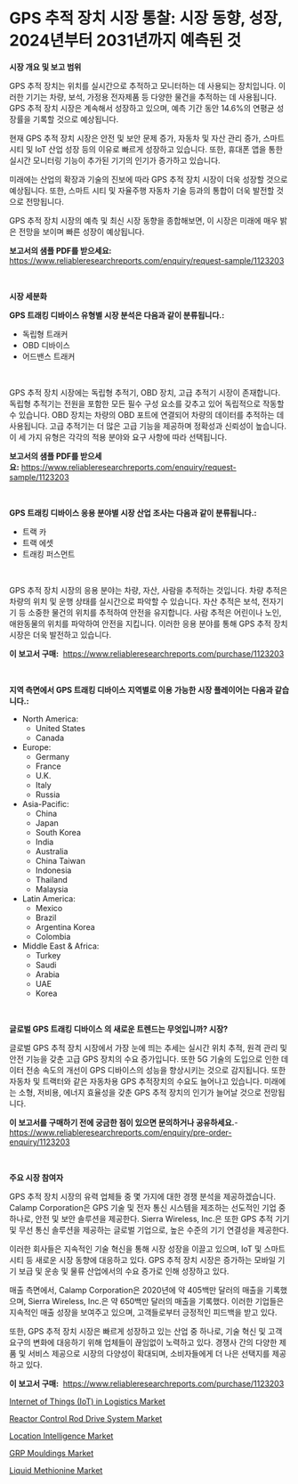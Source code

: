 <p><h1>GPS 추적 장치 시장 통찰: 시장 동향, 성장, 2024년부터 2031년까지 예측된 것</h1></p><p><strong>시장 개요 및 보고 범위</strong></p>
<p><p>GPS 추적 장치는 위치를 실시간으로 추적하고 모니터하는 데 사용되는 장치입니다. 이러한 기기는 차량, 보석, 가정용 전자제품 등 다양한 물건을 추적하는 데 사용됩니다. GPS 추적 장치 시장은 계속해서 성장하고 있으며, 예측 기간 동안 14.6%의 연평균 성장률을 기록할 것으로 예상됩니다.</p><p>현재 GPS 추적 장치 시장은 안전 및 보안 문제 증가, 자동차 및 자산 관리 증가, 스마트 시티 및 IoT 산업 성장 등의 이유로 빠르게 성장하고 있습니다. 또한, 휴대폰 앱을 통한 실시간 모니터링 기능이 추가된 기기의 인기가 증가하고 있습니다.</p><p>미래에는 산업의 확장과 기술의 진보에 따라 GPS 추적 장치 시장이 더욱 성장할 것으로 예상됩니다. 또한, 스마트 시티 및 자율주행 자동차 기술 등과의 통합이 더욱 발전할 것으로 전망됩니다.</p><p>GPS 추적 장치 시장의 예측 및 최신 시장 동향을 종합해보면, 이 시장은 미래에 매우 밝은 전망을 보이며 빠른 성장이 예상됩니다.</p></p>
<p><strong>보고서의 샘플 PDF를 받으세요:</strong> <a href="https://www.reliableresearchreports.com/enquiry/request-sample/1123203">https://www.reliableresearchreports.com/enquiry/request-sample/1123203</a></p>
<p>&nbsp;</p>
<p><strong>시장 세분화</strong></p>
<p><strong>GPS 트래킹 디바이스 유형별 시장 분석은 다음과 같이 분류됩니다.:</strong></p>
<p><ul><li>독립형 트래커</li><li>OBD 디바이스</li><li>어드밴스 트래커</li></ul></p>
<p>&nbsp;</p>
<p><p>GPS 추적 장치 시장에는 독립형 추적기, OBD 장치, 고급 추적기 시장이 존재합니다. 독립형 추적기는 전원을 포함한 모든 필수 구성 요소를 갖추고 있어 독립적으로 작동할 수 있습니다. OBD 장치는 차량의 OBD 포트에 연결되어 차량의 데이터를 추적하는 데 사용됩니다. 고급 추적기는 더 많은 고급 기능을 제공하며 정확성과 신뢰성이 높습니다. 이 세 가지 유형은 각각의 적용 분야와 요구 사항에 따라 선택됩니다.</p></p>
<p><strong>보고서의 샘플 PDF를 받으세요:</strong>&nbsp;<a href="https://www.reliableresearchreports.com/enquiry/request-sample/1123203">https://www.reliableresearchreports.com/enquiry/request-sample/1123203</a></p>
<p>&nbsp;</p>
<p><strong> GPS 트래킹 디바이스 응용 분야별 시장 산업 조사는 다음과 같이 분류됩니다.:</strong></p>
<p><ul><li>트랙 카</li><li>트랙 에셋</li><li>트래킹 퍼스먼트</li></ul></p>
<p>&nbsp;</p>
<p><p>GPS 추적 장치 시장의 응용 분야는 차량, 자산, 사람을 추적하는 것입니다. 차량 추적은 차량의 위치 및 운행 상태를 실시간으로 파악할 수 있습니다. 자산 추적은 보석, 전자기기 등 소중한 물건의 위치를 추적하여 안전을 유지합니다. 사람 추적은 어린이나 노인, 애완동물의 위치를 파악하여 안전을 지킵니다. 이러한 응용 분야를 통해 GPS 추적 장치 시장은 더욱 발전하고 있습니다.</p></p>
<p><strong>이 보고서 구매:</strong>&nbsp; <a href="https://www.reliableresearchreports.com/purchase/1123203">https://www.reliableresearchreports.com/purchase/1123203</a></p>
<p>&nbsp;</p>
<p><strong>지역 측면에서 GPS 트래킹 디바이스 지역별로 이용 가능한 시장 플레이어는 다음과 같습니다.:</strong></p>
<p><ul>
    <li>
        North America:
        <ul>
            <li>United States</li>
            <li>Canada</li>
        </ul>
    </li>
    <li>
        Europe:
        <ul>
            <li>Germany</li>
            <li>France</li>
            <li>U.K.</li>
            <li>Italy</li>
            <li>Russia</li>
        </ul>
    </li>
    <li>
        Asia-Pacific:
        <ul>
            <li>China</li>
            <li>Japan</li>
            <li>South Korea</li>
            <li>India</li>
            <li>Australia</li>
            <li>China Taiwan</li>
            <li>Indonesia</li>
            <li>Thailand</li>
            <li>Malaysia</li>
        </ul>
    </li>
    <li>
        Latin America:
        <ul>
            <li>Mexico</li>
            <li>Brazil</li>
            <li>Argentina Korea</li>
            <li>Colombia</li>
        </ul>
    </li>
    <li>
        Middle East & Africa:
        <ul>
            <li>Turkey</li>
            <li>Saudi</li>
            <li>Arabia</li>
            <li>UAE</li>
            <li>Korea</li>
        </ul>
    </li>
    </ul></p>
<p>&nbsp;</p>
<p><strong>글로벌 GPS 트래킹 디바이스 의 새로운 트렌드는 무엇입니까? 시장?</strong></p>
<p><p>글로벌 GPS 추적 장치 시장에서 가장 눈에 띄는 추세는 실시간 위치 추적, 원격 관리 및 안전 기능을 갖춘 고급 GPS 장치의 수요 증가입니다. 또한 5G 기술의 도입으로 인한 데이터 전송 속도의 개선이 GPS 디바이스의 성능을 향상시키는 것으로 감지됩니다. 또한 자동차 및 트랙터와 같은 자동차용 GPS 추적장치의 수요도 늘어나고 있습니다. 미래에는 소형, 저비용, 에너지 효율성을 갖춘 GPS 추적 장치의 인기가 늘어날 것으로 전망됩니다.</p></p>
<p><strong>이 보고서를 구매하기 전에 궁금한 점이 있으면 문의하거나 공유하세요.</strong>- <a href="https://www.reliableresearchreports.com/enquiry/pre-order-enquiry/1123203">https://www.reliableresearchreports.com/enquiry/pre-order-enquiry/1123203</a></p>
<p>&nbsp;</p>
<p><strong>주요 시장 참여자</strong></p>
<p><p>GPS 추적 장치 시장의 유력 업체들 중 몇 가지에 대한 경쟁 분석을 제공하겠습니다. Calamp Corporation은 GPS 기술 및 전자 통신 시스템을 제조하는 선도적인 기업 중 하나로, 안전 및 보안 솔루션을 제공한다. Sierra Wireless, Inc.은 또한 GPS 추적 기기 및 무선 통신 솔루션을 제공하는 글로벌 기업으로, 높은 수준의 기기 연결성을 제공한다.</p><p>이러한 회사들은 지속적인 기술 혁신을 통해 시장 성장을 이끌고 있으며, IoT 및 스마트 시티 등 새로운 시장 동향에 대응하고 있다. GPS 추적 장치 시장은 증가하는 모바일 기기 보급 및 운송 및 물류 산업에서의 수요 증가로 인해 성장하고 있다.</p><p>매출 측면에서, Calamp Corporation은 2020년에 약 405백만 달러의 매출을 기록했으며, Sierra Wireless, Inc.은 약 650백만 달러의 매출을 기록했다. 이러한 기업들은 지속적인 매출 성장을 보여주고 있으며, 고객들로부터 긍정적인 피드백을 받고 있다.</p><p>또한, GPS 추적 장치 시장은 빠르게 성장하고 있는 산업 중 하나로, 기술 혁신 및 고객 요구의 변화에 대응하기 위해 업체들이 끊임없이 노력하고 있다. 경쟁사 간의 다양한 제품 및 서비스 제공으로 시장의 다양성이 확대되며, 소비자들에게 더 나은 선택지를 제공하고 있다.</p></p>
<p><strong>이 보고서 구매:</strong>&nbsp;&nbsp;<a href="https://www.reliableresearchreports.com/purchase/1123203">https://www.reliableresearchreports.com/purchase/1123203</a></p>
<p><p><a href="https://valiant-lunge-8fe.notion.site/Internet-of-Things-IoT-in-Logistics-Market-Insights-Market-Players-and-Forecast-Till-2031-ac120ef5f1fa41a3a56304244a5c9c96">Internet of Things (IoT) in Logistics Market</a></p><p><a href="https://view.publitas.com/reportprime-1/reactor-control-rod-drive-system-market-research-report-forecasted-for-period-from-2024-2031-by-market-type-market-application-and-region/">Reactor Control Rod Drive System Market</a></p><p><a href="https://artistic-helicopter-ca9.notion.site/Insights-into-Location-Intelligence-Market-Size-Analysing-Market-Share-Trends-and-Growth-from-202-25f8d72bf3344c8a8cc5386a601a4164">Location Intelligence Market</a></p><p><a href="https://issuu.com/reportprime-2/docs/grp-mouldings-market-size-2030.pptx">GRP Mouldings Market</a></p><p><a href="https://github.com/ChiragRp1/Market-Research-Report-List-3/blob/main/liquid-methionine-market.md">Liquid Methionine Market</a></p></p>
